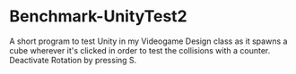 # Benchmark-UnityTest2
A short program to test Unity in my Videogame Design class as it spawns a cube wherever it's clicked in order to test the collisions with a counter. Deactivate Rotation by pressing S.

